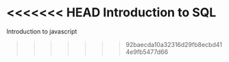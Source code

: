 <<<<<<< HEAD
Introduction to SQL
=======
Introduction to javascript
>>>>>>> 92baecda10a32316d29fb8ecbd414e9fb5477d66
